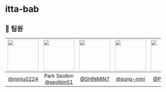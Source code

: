 # itta-bab

## :rice: 팀원
<div align="center">

| <img src="https://avatars.githubusercontent.com/u/128581270?v=4" width="100" height="100"/> | <img src="https://avatars.githubusercontent.com/u/106576062?v=4" width="100" height="100"/> | <img src="https://avatars.githubusercontent.com/u/75729543?v=4" width="100" height="100"/> | <img src="https://avatars.githubusercontent.com/u/174118592?v=4" width="100" height="100"/> | <img src="https://avatars.githubusercontent.com/u/103546300?v=4" width="100" height="100"/> | <img src="https://avatars.githubusercontent.com/u/58172997?v=4" width="100" height="100"/> |
|:-------------------------------------------------------------------------------------------:|:-------------------------------------------------------------------------------------------:|:------------------------------------------------------------------------------------------:|:-------------------------------------------------------------------------------------------:|:-------------------------------------------------------------------------------------------:|:------------------------------------------------------------------------------------------:|
|                         [@minju0224](https://github.com/minju0224)                          |                 Park Seolbin<br/>[@seolbin01](https://github.com/seolbin01)                 |                          [@SHINMIN7](https://github.com/SHINMIN7)                          |                         [@sung-mini](https://github.com/sung-mini)                          |                          [@Pangtaek](https://github.com/Pangtaek)                           |                            [@enking](https://github.com/enking)                            |

</div>